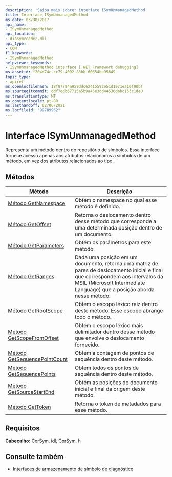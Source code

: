 ```yaml
---
description: 'Saiba mais sobre: interface ISymUnmanagedMethod'
title: Interface ISymUnmanagedMethod
ms.date: 03/30/2017
api_name:
- ISymUnmanagedMethod
api_location:
- diasymreader.dll
api_type:
- COM
f1_keywords:
- ISymUnmanagedMethod
helpviewer_keywords:
- ISymUnmanagedMethod interface [.NET Framework debugging]
ms.assetid: f204d74c-cc79-4092-83bb-60654be95649
topic_type:
- apiref
ms.openlocfilehash: 18f87784a959ddc62415592e51d1971ea10f90bf
ms.sourcegitcommit: ddf7edb67715a5b9a45e3dd44536dabc153c1de0
ms.translationtype: MT
ms.contentlocale: pt-BR
ms.lasthandoff: 02/06/2021
ms.locfileid: "99709952"
---
```

# <a name="isymunmanagedmethod-interface"></a>Interface ISymUnmanagedMethod

Representa um método dentro do repositório de símbolos. Essa interface fornece acesso apenas aos atributos relacionados a símbolos de um método, em vez dos atributos relacionados ao tipo.  
  
## <a name="methods"></a>Métodos  
  
|Método|Descrição|  
|------------|-----------------|  
|[Método GetNamespace](isymunmanagedmethod-getnamespace-method.md)|Obtém o namespace no qual esse método é definido.|  
|[Método GetOffset](isymunmanagedmethod-getoffset-method.md)|Retorna o deslocamento dentro desse método que corresponde a uma determinada posição dentro de um documento.|  
|[Método GetParameters](isymunmanagedmethod-getparameters-method.md)|Obtém os parâmetros para este método.|  
|[Método GetRanges](isymunmanagedmethod-getranges-method.md)|Dada uma posição em um documento, retorna uma matriz de pares de deslocamento inicial e final que correspondem aos intervalos da MSIL (Microsoft Intermediate Language) que a posição aborda nesse método.|  
|[Método GetRootScope](isymunmanagedmethod-getrootscope-method.md)|Obtém o escopo léxico raiz dentro deste método. Esse escopo abrange todo o método.|  
|[Método GetScopeFromOffset](isymunmanagedmethod-getscopefromoffset-method.md)|Obtém o escopo léxico mais delimitador dentro desse método que envolve o deslocamento fornecido.|  
|[Método GetSequencePointCount](isymunmanagedmethod-getsequencepointcount-method.md)|Obtém a contagem de pontos de sequência dentro deste método.|  
|[Método GetSequencePoints](isymunmanagedmethod-getsequencepoints-method.md)|Obtém todos os pontos de sequência dentro deste método.|  
|[Método GetSourceStartEnd](isymunmanagedmethod-getsourcestartend-method.md)|Obtém as posições do documento inicial e final da origem deste método.|  
|[Método GetToken](isymunmanagedmethod-gettoken-method.md)|Retorna o token de metadados para esse método.|  
  
## <a name="requirements"></a>Requisitos  

 **Cabeçalho:** CorSym. idl, CorSym. h  
  
## <a name="see-also"></a>Consulte também

- [Interfaces de armazenamento de símbolo de diagnóstico](diagnostics-symbol-store-interfaces.md)
